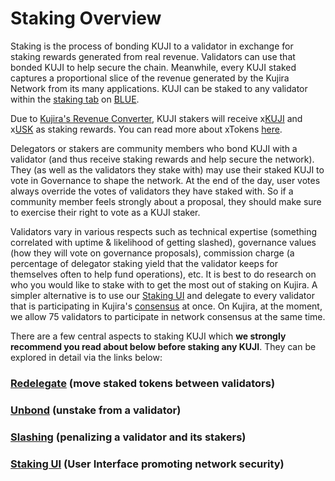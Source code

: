 # Staking Overview

Staking is the process of bonding KUJI to a validator in exchange for staking rewards generated from real revenue. Validators can use that bonded KUJI to help secure the chain. Meanwhile, every KUJI staked captures a proportional slice of the revenue generated by the Kujira Network from its many applications. KUJI can be staked to any validator within the [staking tab](../../dapps-and-infrastructure/blue/stake.md) on [BLUE](../../dapps-and-infrastructure/blue/).

Due to [Kujira's Revenue Converter](https://x.com/TeamKujira/status/1767231977340477755?s=20), KUJI stakers will receive x[KUJI](../../tokenomics/kuji-token/) and x[USK](../../dapps-and-infrastructure/usk-stablecoin.md) as staking rewards. You can read more about xTokens [here](../../dapps-and-infrastructure/ghost-money-market/lend.md#how-does-lending-work-on-ghost).

Delegators or stakers are community members who bond KUJI with a validator (and thus receive staking rewards and help secure the network). They (as well as the validators they stake with) may use their staked KUJI to vote in Governance to shape the network. At the end of the day, user votes always override the votes of validators they have staked with. So if a community member feels strongly about a proposal, they should make sure to exercise their right to vote as a KUJI staker.

Validators vary in various respects such as technical expertise (something correlated with uptime & likelihood of getting slashed), governance values (how they will vote on governance proposals), commission charge (a percentage of delegator staking yield that the validator keeps for themselves often to help fund operations), etc. It is best to do research on who you would like to stake with to get the most out of staking on Kujira. A simpler alternative is to use our [Staking UI](staking-ui.md) and delegate to every validator that is participating in Kujira's [consensus](./#consensus) at once. On Kujira, at the moment, we allow 75 validators to participate in network consensus at the same time.

There are a few central aspects to staking KUJI which **we strongly recommend you read about below before staking any KUJI**. They can be explored in detail via the links below:

### [Redelegate](redelegate.md) (move staked tokens between validators)

### [Unbond](unbond.md) (unstake from a validator)

### [Slashing](slashing.md) (penalizing a validator and its stakers)

### [Staking UI](staking-ui.md) (User Interface promoting network security)
